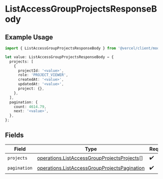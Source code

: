 # ListAccessGroupProjectsResponseBody

## Example Usage

```typescript
import { ListAccessGroupProjectsResponseBody } from '@vercel/client/models/operations';

let value: ListAccessGroupProjectsResponseBody = {
  projects: [
    {
      projectId: '<value>',
      role: 'PROJECT_VIEWER',
      createdAt: '<value>',
      updatedAt: '<value>',
      project: {},
    },
  ],
  pagination: {
    count: 4614.79,
    next: '<value>',
  },
};
```

## Fields

| Field        | Type                                                                                                         | Required           | Description |
| ------------ | ------------------------------------------------------------------------------------------------------------ | ------------------ | ----------- |
| `projects`   | [operations.ListAccessGroupProjectsProjects](../../models/operations/listaccessgroupprojectsprojects.md)[]   | :heavy_check_mark: | N/A         |
| `pagination` | [operations.ListAccessGroupProjectsPagination](../../models/operations/listaccessgroupprojectspagination.md) | :heavy_check_mark: | N/A         |
